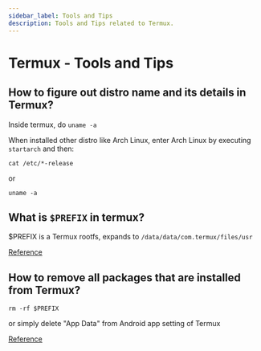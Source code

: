 ```yaml
---
sidebar_label: Tools and Tips
description: Tools and Tips related to Termux.
---
```


# Termux - Tools and Tips

## How to figure out distro name and its details in Termux?

Inside termux, do `uname -a`

When installed other distro like Arch Linux, enter Arch Linux by executing `startarch` and then:

```
cat /etc/*-release
```

or

```
uname -a
```


## What is `$PREFIX` in termux?

$PREFIX is a Termux rootfs, expands to `/data/data/com.termux/files/usr`

[Reference](https://www.reddit.com/r/termux/comments/g65y95/can_someone_explain_me_why_i_have_to_use_prefix/)

## How to remove all packages that are installed from Termux?

```
rm -rf $PREFIX 
```

or simply delete "App Data" from Android app setting of Termux

[Reference](https://www.reddit.com/r/termux/comments/gbpk5x/how_to_delete_everything_installed_and_related_to/)